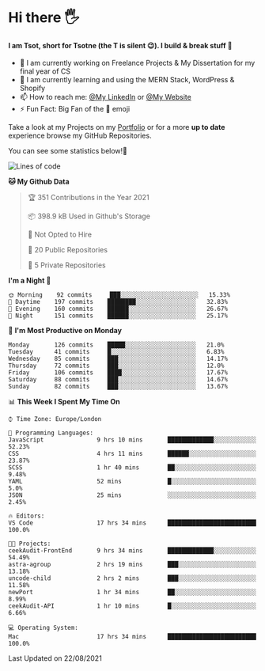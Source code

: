 # Hi there :raised_hand_with_fingers_splayed:
#### I am Tsot, short for Tsotne (the T is silent :wink:). I build & break stuff :space_invader:
- :telescope: I am currently working on Freelance Projects & My Dissertation for my final year of CS
- :seedling: I am currently learning and using the MERN Stack, WordPress & Shopify
- :mailbox: How to reach me: [@My LinkedIn](https://www.linkedin.com/in/tsotne-gvadzabia/) or [@My Website](https://tsotnegvadzabia.me/contact)
- :zap: Fun Fact: Big Fan of the :space_invader: emoji

Take a look at my Projects on my [Portfolio](https://tsotnegvadzabia.me/) or for a more **up to date** experience browse my GitHub Repositories.

You can see some statistics below!:space_invader:
<!--START_SECTION:waka-->
![Lines of code](https://img.shields.io/badge/From%20Hello%20World%20I%27ve%20Written-3.5%20million%20lines%20of%20code-blue)

**🐱 My Github Data** 

> 🏆 351 Contributions in the Year 2021
 > 
> 📦 398.9 kB Used in Github's Storage 
 > 
> 🚫 Not Opted to Hire
 > 
> 📜 20 Public Repositories 
 > 
> 🔑 5 Private Repositories  
 > 
**I'm a Night 🦉** 

```text
🌞 Morning    92 commits     ███░░░░░░░░░░░░░░░░░░░░░░   15.33% 
🌆 Daytime    197 commits    ████████░░░░░░░░░░░░░░░░░   32.83% 
🌃 Evening    160 commits    ██████░░░░░░░░░░░░░░░░░░░   26.67% 
🌙 Night      151 commits    ██████░░░░░░░░░░░░░░░░░░░   25.17%

```
📅 **I'm Most Productive on Monday** 

```text
Monday       126 commits    █████░░░░░░░░░░░░░░░░░░░░   21.0% 
Tuesday      41 commits     █░░░░░░░░░░░░░░░░░░░░░░░░   6.83% 
Wednesday    85 commits     ███░░░░░░░░░░░░░░░░░░░░░░   14.17% 
Thursday     72 commits     ███░░░░░░░░░░░░░░░░░░░░░░   12.0% 
Friday       106 commits    ████░░░░░░░░░░░░░░░░░░░░░   17.67% 
Saturday     88 commits     ███░░░░░░░░░░░░░░░░░░░░░░   14.67% 
Sunday       82 commits     ███░░░░░░░░░░░░░░░░░░░░░░   13.67%

```


📊 **This Week I Spent My Time On** 

```text
⌚︎ Time Zone: Europe/London

💬 Programming Languages: 
JavaScript               9 hrs 10 mins       █████████████░░░░░░░░░░░░   52.23% 
CSS                      4 hrs 11 mins       ██████░░░░░░░░░░░░░░░░░░░   23.87% 
SCSS                     1 hr 40 mins        ██░░░░░░░░░░░░░░░░░░░░░░░   9.48% 
YAML                     52 mins             █░░░░░░░░░░░░░░░░░░░░░░░░   5.0% 
JSON                     25 mins             ░░░░░░░░░░░░░░░░░░░░░░░░░   2.45%

🔥 Editors: 
VS Code                  17 hrs 34 mins      █████████████████████████   100.0%

🐱‍💻 Projects: 
ceekAudit-FrontEnd       9 hrs 34 mins       █████████████░░░░░░░░░░░░   54.49% 
astra-agroup             2 hrs 19 mins       ███░░░░░░░░░░░░░░░░░░░░░░   13.18% 
uncode-child             2 hrs 2 mins        ███░░░░░░░░░░░░░░░░░░░░░░   11.58% 
newPort                  1 hr 34 mins        ██░░░░░░░░░░░░░░░░░░░░░░░   8.99% 
ceekAudit-API            1 hr 10 mins        █░░░░░░░░░░░░░░░░░░░░░░░░   6.66%

💻 Operating System: 
Mac                      17 hrs 34 mins      █████████████████████████   100.0%

```


 Last Updated on 22/08/2021
<!--END_SECTION:waka-->
